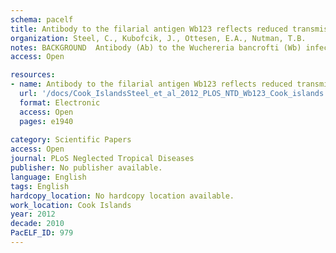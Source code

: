 ```yaml
---
schema: pacelf
title: Antibody to the filarial antigen Wb123 reflects reduced transmission and decreased exposure in children born following single mass drug administration (MDA)
organization: Steel, C., Kubofcik, J., Ottesen, E.A., Nutman, T.B.
notes: BACKGROUND  Antibody (Ab) to the Wuchereria bancrofti (Wb) infective larval (L3) antigen Wb123, using a Luciferase Immunoprecipitation System (LIPS) assay, has been shown to be a species-specific, early marker of infection developed for potential use as a surveillance tool following transmission interruption post mass drug administration. To examine its usefulness in a single filarial-endemic island assessed at two time points with markedly different levels of transmission, Ab to Wb123 was measured in sera collected from subjects from Mauke, Cook Islands in 1975 (no previous treatment) and 1992 (5 years after a one time island-wide treatment with diethylcarbamazine  DEC ). FINDINGS  Between 1975 and 1992, Wb transmission decreased dramatically as evidenced by reduced prevalences of microfilariae (31% vs. 5%) and circulating Ag (CAg, 49% vs. 16%). Age specific prevalence analysis showed a dramatic reduction in Wb123 Ab positivity from 54% (25/46) in 1975 to 8% (3/38) in 1992 in children 1-5 years (p<0.0001), reflecting the effects of single-dose treatment five years earlier. By 1992, Wb123 Ab prevalence in children 6-10 years had fallen from 75% (42/56) in 1975 to 42% (33/79) consistent with a lower cumulative transmission potential. In the whole population, Wb123 seropositivity decreased from 86% to 60% between 1975 and 1992. In CAg+ subjects the levels of Wb123 Ab were indistinguishable between the 2 time points but differed in those who were CAg- (p<0.0001). In paired sample analysis, individuals who were CAg+ in 1975 but became CAg- in 1992 had significantly lower Ab levels in 1992 (p<0.0001), with 9/40 (23%) becoming seronegative for Wb123. CONCLUSIONS  The relationship between reduction in Wb123 Ab prevalence and the reduction of transmission, seen most clearly in young children, strongly advocates for the continuing assessment and rapid development of Wb123 as a surveillance tool to detect potential transmission of bancroftian filariasis in treated endemic areas.
access: Open

resources:
- name: Antibody to the filarial antigen Wb123 reflects reduced transmission and decreased exposure in children born following single mass drug administration (MDA)
  url: '/docs/Cook_IslandsSteel_et_al_2012_PLOS_NTD_Wb123_Cook_islands.pdf'
  format: Electronic
  access: Open
  pages: e1940
 
category: Scientific Papers
access: Open
journal: PLoS Neglected Tropical Diseases
publisher: No publisher available. 
language: English 
tags: English 
hardcopy_location: No hardcopy location available.
work_location: Cook Islands
year: 2012
decade: 2010
PacELF_ID: 979
---
```

